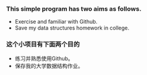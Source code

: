 ### This simple program has two aims as follows.
- Exercise and familiar with Github.
- Save my data structures homework in college.


### 这个小项目有下面两个目的
- 练习并熟悉使用Github。
- 保存我的大学数据结构作业。